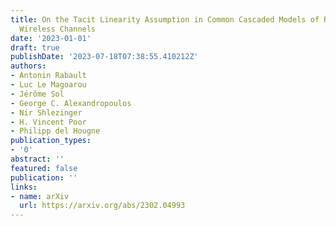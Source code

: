 ```yaml
---
title: On the Tacit Linearity Assumption in Common Cascaded Models of RIS-Parametrized
  Wireless Channels
date: '2023-01-01'
draft: true
publishDate: '2023-07-18T07:38:55.410212Z'
authors:
- Antonin Rabault
- Luc Le Magoarou
- Jérôme Sol
- George C. Alexandropoulos
- Nir Shlezinger
- H. Vincent Poor
- Philipp del Hougne
publication_types:
- '0'
abstract: ''
featured: false
publication: ''
links:
- name: arXiv
  url: https://arxiv.org/abs/2302.04993
---
```


